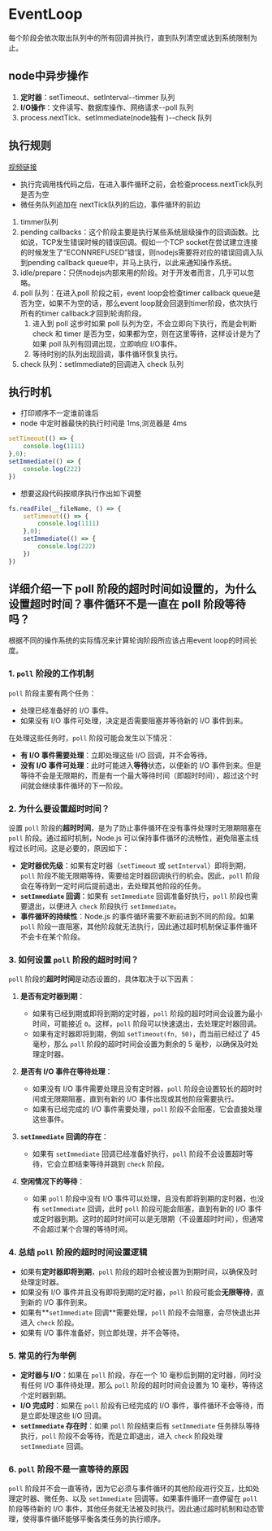 
# EventLoop
每个阶段会依次取出队列中的所有回调并执行，直到队列清空或达到系统限制为止。
## node中异步操作
1. **定时器**：setTimeout、setInterval--timmer 队列
2. **I/O操作**：文件读写、数据库操作、网络请求--poll 队列
3. process.nextTick、setImmediate(node独有 )--check 队列

## 执行规则
[视频链接](https://www.bilibili.com/video/BV13A4y1Q7N5/?spm_id_from=333.337.search-card.all.click&vd_source=78435c3cefd4783245d9d16d09d19859)
- 执行完调用栈代码之后，在进入事件循环之前，会检查process.nextTick队列是否为空
- 微任务队列追加在 nextTick队列的后边，事件循环的前边
1. timmer队列
2. pending callbacks：这个阶段主要是执行某些系统层级操作的回调函数。比如说，TCP发生错误时候的错误回调。假如一个TCP socket在尝试建立连接的时候发生了“ECONNREFUSED”错误，则nodejs需要将对应的错误回调入队到pending callback queue中，并马上执行，以此来通知操作系统。
3. idle/prepare：只供nodejs内部来用的阶段。对于开发者而言，几乎可以忽略。
4. poll 队列：在进入poll 阶段之前，event loop会检查timer callback queue是否为空，如果不为空的话，那么event loop就会回退到timer阶段，依次执行所有的timer callback才回到轮询阶段。
   1. 进入到 poll 这步时如果 poll 队列为空，不会立即向下执行，而是会判断check 和 timer 是否为空，如果都为空，则在这里等待，这样设计是为了如果 poll 队列有回调出现，立即响应 I/O事件。
   2. 等待时别的队列出现回调，事件循环恢复执行。
5. check 队列：setImmediate的回调进入 check 队列

## 执行时机
- 打印顺序不一定谁前谁后
- node 中定时器最快的执行时间是 1ms,浏览器是 4ms
```js
setTimeout(() => {
    console.log(1111)
},0);
setImmediate(() => {
    console.log(222)
})
```
- 想要这段代码按顺序执行作出如下调整
```js
fs.readFile(__fileName, () => {
    setTimeout(() => {
        console.log(1111)
    },0);
    setImmediate(() => {
        console.log(222)
    })
})
```

## 详细介绍一下 poll 阶段的超时时间如设置的，为什么设置超时时间？事件循环不是一直在 poll 阶段等待吗？
根据不同的操作系统的实际情况来计算轮询阶段所应该占用event loop的时间长度。

### 1. **`poll` 阶段的工作机制**

`poll` 阶段主要有两个任务：
- 处理已经准备好的 I/O 事件。
- 如果没有 I/O 事件可处理，决定是否需要阻塞并等待新的 I/O 事件到来。

在处理这些任务时，`poll` 阶段可能会发生以下情况：

- **有 I/O 事件需要处理**：立即处理这些 I/O 回调，并不会等待。
- **没有 I/O 事件可处理**：此时可能进入**等待**状态，以便新的 I/O 事件到来。但是等待不会是无限期的，而是有一个最大等待时间（即超时时间），超过这个时间就会继续事件循环的下一阶段。

### 2. **为什么要设置超时时间？**

设置 `poll` 阶段的**超时时间**，是为了防止事件循环在没有事件处理时无限期阻塞在 `poll` 阶段。通过超时机制，Node.js 可以保持事件循环的流畅性，避免阻塞主线程过长时间。这是必要的，原因如下：

- **定时器优先级**：如果有定时器（`setTimeout` 或 `setInterval`）即将到期，`poll` 阶段不能无限期等待，需要给定时器回调执行的机会。因此，`poll` 阶段会在等待到一定时间后提前退出，去处理其他阶段的任务。
- **`setImmediate` 回调**：如果有 `setImmediate` 回调准备好执行，`poll` 阶段也需要退出，以便进入 `check` 阶段执行 `setImmediate`。
- **事件循环的持续性**：Node.js 的事件循环需要不断前进到不同的阶段。如果 `poll` 阶段一直阻塞，其他阶段就无法执行，因此通过超时机制保证事件循环不会卡在某个阶段。

### 3. **如何设置 `poll` 阶段的超时时间？**

`poll` 阶段的**超时时间**是动态设置的，具体取决于以下因素：

1. **是否有定时器到期**：
   - 如果有已经到期或即将到期的定时器，`poll` 阶段的超时时间会设置为最小时间，可能接近 `0`。这样，`poll` 阶段可以快速退出，去处理定时器回调。
   - 如果有定时器即将到期，例如 `setTimeout(fn, 50)`，而当前已经过了 45 毫秒，那么 `poll` 阶段的超时时间会设置为剩余的 5 毫秒，以确保及时处理定时器。

2. **是否有 I/O 事件在等待处理**：
   - 如果没有 I/O 事件需要处理且没有定时器，`poll` 阶段会设置较长的超时时间或无限期阻塞，直到有新的 I/O 事件出现或其他阶段需要执行。
   - 如果有已经完成的 I/O 事件需要处理，`poll` 阶段不会阻塞，它会直接处理这些事件。

3. **`setImmediate` 回调的存在**：
   - 如果有 `setImmediate` 回调已经准备好执行，`poll` 阶段不会设置超时等待，它会立即结束等待并跳到 `check` 阶段。

4. **空闲情况下的等待**：
   - 如果 `poll` 阶段中没有 I/O 事件可以处理，且没有即将到期的定时器，也没有 `setImmediate` 回调，此时 `poll` 阶段可能会阻塞，直到有新的 I/O 事件或定时器到期。这时的超时时间可以是无限期（不设置超时时间），但通常不会超过某个合理的等待时间。

### 4. **总结 `poll` 阶段的超时时间设置逻辑**

- 如果有**定时器即将到期**，`poll` 阶段的超时会被设置为到期时间，以确保及时处理定时器。
- 如果没有 I/O 事件并且没有即将到期的定时器，`poll` 阶段可能会**无限等待**，直到新的 I/O 事件到来。
- 如果有**`setImmediate` 回调**需要处理，`poll` 阶段不会阻塞，会尽快退出并进入 `check` 阶段。
- 如果有 I/O 事件准备好，则立即处理，并不会等待。

### 5. **常见的行为举例**

- **定时器与 I/O**：如果在 `poll` 阶段，存在一个 10 毫秒后到期的定时器，同时没有任何 I/O 事件待处理，那么 `poll` 阶段的超时时间会设置为 10 毫秒，等待这个定时器到期。
- **I/O 完成时**：如果在 `poll` 阶段有已经完成的 I/O 事件，事件循环不会等待，而是立即处理这些 I/O 回调。
- **`setImmediate` 存在时**：如果 `poll` 阶段结束后有 `setImmediate` 任务排队等待执行，`poll` 阶段不会等待，而是立即退出，进入 `check` 阶段处理 `setImmediate` 回调。

### 6. **`poll` 阶段不是一直等待的原因**

`poll` 阶段并不会一直等待，因为它必须与事件循环的其他阶段进行交互，比如处理定时器、微任务、以及 `setImmediate` 回调等。如果事件循环一直停留在 `poll` 阶段等待新的 I/O 事件，其他任务就无法被及时执行。因此通过超时机制和动态管理，使得事件循环能够平衡各类任务的执行顺序。

